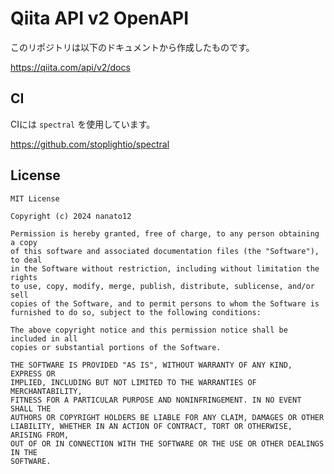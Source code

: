 # Qiita API v2 OpenAPI

このリポジトリは以下のドキュメントから作成したものです。

<https://qiita.com/api/v2/docs>

## CI

CIには `spectral` を使用しています。

<https://github.com/stoplightio/spectral>

## License

```plain
MIT License

Copyright (c) 2024 nanato12

Permission is hereby granted, free of charge, to any person obtaining a copy
of this software and associated documentation files (the "Software"), to deal
in the Software without restriction, including without limitation the rights
to use, copy, modify, merge, publish, distribute, sublicense, and/or sell
copies of the Software, and to permit persons to whom the Software is
furnished to do so, subject to the following conditions:

The above copyright notice and this permission notice shall be included in all
copies or substantial portions of the Software.

THE SOFTWARE IS PROVIDED "AS IS", WITHOUT WARRANTY OF ANY KIND, EXPRESS OR
IMPLIED, INCLUDING BUT NOT LIMITED TO THE WARRANTIES OF MERCHANTABILITY,
FITNESS FOR A PARTICULAR PURPOSE AND NONINFRINGEMENT. IN NO EVENT SHALL THE
AUTHORS OR COPYRIGHT HOLDERS BE LIABLE FOR ANY CLAIM, DAMAGES OR OTHER
LIABILITY, WHETHER IN AN ACTION OF CONTRACT, TORT OR OTHERWISE, ARISING FROM,
OUT OF OR IN CONNECTION WITH THE SOFTWARE OR THE USE OR OTHER DEALINGS IN THE
SOFTWARE.
```
